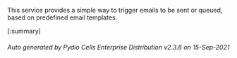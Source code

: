 






This service provides a simple way to trigger emails to be sent or queued, based on predefined email templates.

[:summary]

###### Auto generated by Pydio Cells Enterprise Distribution v2.3.6 on 15-Sep-2021
